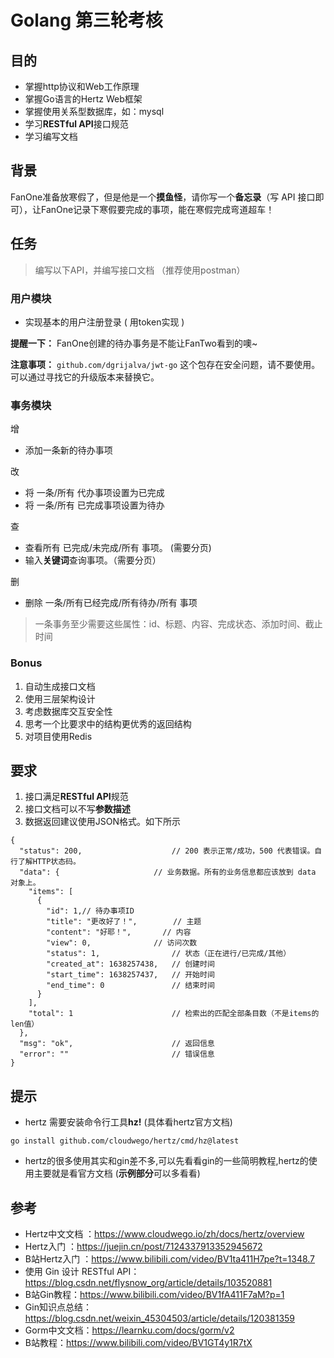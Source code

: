 # Golang 第三轮考核

## 目的

- 掌握http协议和Web工作原理
- 掌握Go语言的Hertz Web框架
- 掌握使用关系型数据库，如：mysql
- 学习**RESTful API**接口规范
- 学习编写文档

## 背景
FanOne准备放寒假了，但是他是一个**摸鱼怪**，请你写一个**备忘录**（写 API 接口即可），让FanOne记录下寒假要完成的事项，能在寒假完成弯道超车！

## 任务
> 编写以下API，并编写接口文档 （推荐使用postman）

### 用户模块

- 实现基本的用户注册登录 ( 用token实现 )

**提醒一下：** FanOne创建的待办事务是不能让FanTwo看到的噢~

**注意事项：** `github.com/dgrijalva/jwt-go` 这个包存在安全问题，请不要使用。可以通过寻找它的升级版本来替换它。

### 事务模块

增

- 添加一条新的待办事项

改

- 将 一条/所有 代办事项设置为已完成
- 将 一条/所有 已完成事项设置为待办

查

- 查看所有 已完成/未完成/所有 事项。 (需要分页)
- 输入**关键词**查询事项。（需要分页）

删

- 删除 一条/所有已经完成/所有待办/所有 事项



> 一条事务至少需要这些属性：id、标题、内容、完成状态、添加时间、截止时间

### Bonus

1. 自动生成接口文档
2. 使用三层架构设计
3. 考虑数据库交互安全性
4. 思考一个比要求中的结构更优秀的返回结构
5. 对项目使用Redis

## 要求

1. 接口满足**RESTful API**规范
2. 接口文档可以不写**参数描述**
3. 数据返回建议使用JSON格式。如下所示

```
{
  "status": 200,                    // 200 表示正常/成功，500 代表错误。自行了解HTTP状态码。
  "data": {	                    // 业务数据。所有的业务信息都应该放到 data 对象上。
    "items": [
      {
        "id": 1,// 待办事项ID
        "title": "更改好了！",        // 主题
        "content": "好耶！",	    // 内容
        "view": 0,	            // 访问次数
        "status": 1,	            // 状态（正在进行/已完成/其他）
        "created_at": 1638257438,   // 创建时间
        "start_time": 1638257437,   // 开始时间
        "end_time": 0	            // 结束时间
      }
    ],
    "total": 1	                    // 检索出的匹配全部条目数（不是items的len值）
  },
  "msg": "ok",	                    // 返回信息
  "error": ""	                    // 错误信息
}
```

## 提示
- hertz 需要安装命令行工具**hz!** (具体看hertz官方文档)
```
go install github.com/cloudwego/hertz/cmd/hz@latest
```
- hertz的很多使用其实和gin差不多,可以先看看gin的一些简明教程,hertz的使用主要就是看官方文档 (**示例部分**可以多看看)

## 参考

- Hertz中文文档 ：https://www.cloudwego.io/zh/docs/hertz/overview
- Hertz入门 ：https://juejin.cn/post/7124337913352945672
- B站Hertz入门 ：https://www.bilibili.com/video/BV1ta411H7pe?t=1348.7
- 使用 Gin 设计 RESTful API：https://blog.csdn.net/flysnow_org/article/details/103520881
- B站Gin教程：https://www.bilibili.com/video/BV1fA411F7aM?p=1
- Gin知识点总结：https://blog.csdn.net/weixin_45304503/article/details/120381359
- Gorm中文文档：https://learnku.com/docs/gorm/v2
- B站教程：https://www.bilibili.com/video/BV1GT4y1R7tX
